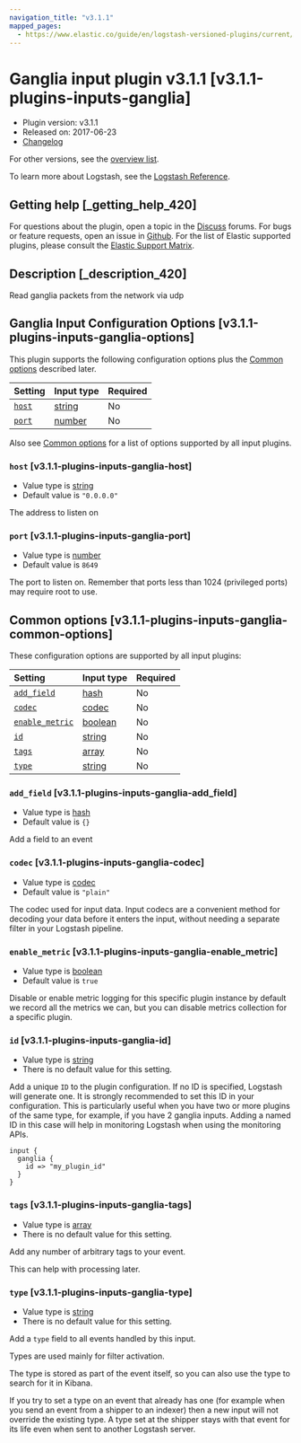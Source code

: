 ```yaml
---
navigation_title: "v3.1.1"
mapped_pages:
  - https://www.elastic.co/guide/en/logstash-versioned-plugins/current/v3.1.1-plugins-inputs-ganglia.html
---
```


# Ganglia input plugin v3.1.1 [v3.1.1-plugins-inputs-ganglia]

* Plugin version: v3.1.1
* Released on: 2017-06-23
* [Changelog](https://github.com/logstash-plugins/logstash-input-ganglia/blob/v3.1.1/CHANGELOG.md)

For other versions, see the [overview list](input-ganglia-index.md).

To learn more about Logstash, see the [Logstash Reference](https://www.elastic.co/guide/en/logstash/current/index.html).

## Getting help [_getting_help_420]

For questions about the plugin, open a topic in the [Discuss](http://discuss.elastic.co) forums. For bugs or feature requests, open an issue in [Github](https://github.com/logstash-plugins/logstash-input-ganglia). For the list of Elastic supported plugins, please consult the [Elastic Support Matrix](https://www.elastic.co/support/matrix#matrix_logstash_plugins).

## Description [_description_420]

Read ganglia packets from the network via udp

## Ganglia Input Configuration Options [v3.1.1-plugins-inputs-ganglia-options]

This plugin supports the following configuration options plus the [Common options](v3-1-1-plugins-inputs-ganglia.md#v3.1.1-plugins-inputs-ganglia-common-options) described later.

| Setting | Input type | Required |
| :- | :- | :- |
| [`host`](v3-1-1-plugins-inputs-ganglia.md#v3.1.1-plugins-inputs-ganglia-host) | [string](/lsr/value-types.md#string) | No |
| [`port`](v3-1-1-plugins-inputs-ganglia.md#v3.1.1-plugins-inputs-ganglia-port) | [number](/lsr/value-types.md#number) | No |

Also see [Common options](v3-1-1-plugins-inputs-ganglia.md#v3.1.1-plugins-inputs-ganglia-common-options) for a list of options supported by all input plugins.

### `host` [v3.1.1-plugins-inputs-ganglia-host]

* Value type is [string](/lsr/value-types.md#string)
* Default value is `"0.0.0.0"`

The address to listen on

### `port` [v3.1.1-plugins-inputs-ganglia-port]

* Value type is [number](/lsr/value-types.md#number)
* Default value is `8649`

The port to listen on. Remember that ports less than 1024 (privileged ports) may require root to use.

## Common options [v3.1.1-plugins-inputs-ganglia-common-options]

These configuration options are supported by all input plugins:

| Setting | Input type | Required |
| :- | :- | :- |
| [`add_field`](v3-1-1-plugins-inputs-ganglia.md#v3.1.1-plugins-inputs-ganglia-add_field) | [hash](/lsr/value-types.md#hash) | No |
| [`codec`](v3-1-1-plugins-inputs-ganglia.md#v3.1.1-plugins-inputs-ganglia-codec) | [codec](/lsr/value-types.md#codec) | No |
| [`enable_metric`](v3-1-1-plugins-inputs-ganglia.md#v3.1.1-plugins-inputs-ganglia-enable_metric) | [boolean](/lsr/value-types.md#boolean) | No |
| [`id`](v3-1-1-plugins-inputs-ganglia.md#v3.1.1-plugins-inputs-ganglia-id) | [string](/lsr/value-types.md#string) | No |
| [`tags`](v3-1-1-plugins-inputs-ganglia.md#v3.1.1-plugins-inputs-ganglia-tags) | [array](/lsr/value-types.md#array) | No |
| [`type`](v3-1-1-plugins-inputs-ganglia.md#v3.1.1-plugins-inputs-ganglia-type) | [string](/lsr/value-types.md#string) | No |

### `add_field` [v3.1.1-plugins-inputs-ganglia-add_field]

* Value type is [hash](/lsr/value-types.md#hash)
* Default value is `{}`

Add a field to an event

### `codec` [v3.1.1-plugins-inputs-ganglia-codec]

* Value type is [codec](/lsr/value-types.md#codec)
* Default value is `"plain"`

The codec used for input data. Input codecs are a convenient method for decoding your data before it enters the input, without needing a separate filter in your Logstash pipeline.

### `enable_metric` [v3.1.1-plugins-inputs-ganglia-enable_metric]

* Value type is [boolean](/lsr/value-types.md#boolean)
* Default value is `true`

Disable or enable metric logging for this specific plugin instance by default we record all the metrics we can, but you can disable metrics collection for a specific plugin.

### `id` [v3.1.1-plugins-inputs-ganglia-id]

* Value type is [string](/lsr/value-types.md#string)
* There is no default value for this setting.

Add a unique `ID` to the plugin configuration. If no ID is specified, Logstash will generate one. It is strongly recommended to set this ID in your configuration. This is particularly useful when you have two or more plugins of the same type, for example, if you have 2 ganglia inputs. Adding a named ID in this case will help in monitoring Logstash when using the monitoring APIs.

```
input {
  ganglia {
    id => "my_plugin_id"
  }
}
```

### `tags` [v3.1.1-plugins-inputs-ganglia-tags]

* Value type is [array](/lsr/value-types.md#array)
* There is no default value for this setting.

Add any number of arbitrary tags to your event.

This can help with processing later.

### `type` [v3.1.1-plugins-inputs-ganglia-type]

* Value type is [string](/lsr/value-types.md#string)
* There is no default value for this setting.

Add a `type` field to all events handled by this input.

Types are used mainly for filter activation.

The type is stored as part of the event itself, so you can also use the type to search for it in Kibana.

If you try to set a type on an event that already has one (for example when you send an event from a shipper to an indexer) then a new input will not override the existing type. A type set at the shipper stays with that event for its life even when sent to another Logstash server.
